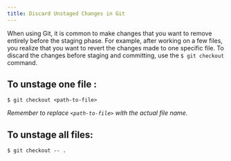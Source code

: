 ```yaml
---
title: Discard Unstaged Changes in Git
---
```

When using Git, it is common to make changes that you want to remove entirely before the staging phase. For example, after working on a few files, you realize that you want to revert the changes made to one specific file. To discard the changes before staging and committing, use the `$ git checkout` command.

## To unstage one file :

`$ git checkout <path-to-file>`

_Remember to replace `<path-to-file>` with the actual file name._

## To unstage all files:

`$ git checkout -- .`